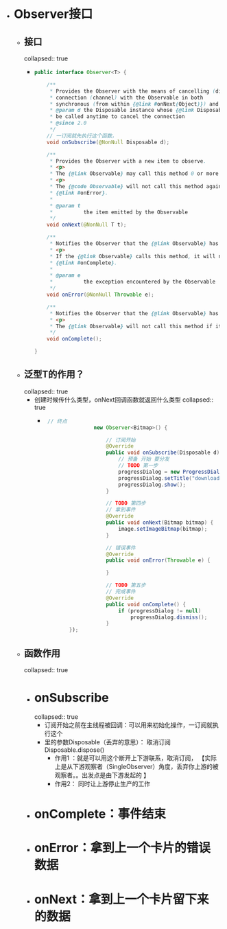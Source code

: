 - # Observer接口
	- ## 接口
	  collapsed:: true
		- ```java
		  public interface Observer<T> {
		  
		      /**
		       * Provides the Observer with the means of cancelling (disposing) the
		       * connection (channel) with the Observable in both
		       * synchronous (from within {@link #onNext(Object)}) and asynchronous manner.
		       * @param d the Disposable instance whose {@link Disposable#dispose()} can
		       * be called anytime to cancel the connection
		       * @since 2.0
		       */
		      // 一订阅就先执行这个函数，
		      void onSubscribe(@NonNull Disposable d);
		  
		      /**
		       * Provides the Observer with a new item to observe.
		       * <p>
		       * The {@link Observable} may call this method 0 or more times.
		       * <p>
		       * The {@code Observable} will not call this method again after it calls either {@link #onComplete} or
		       * {@link #onError}.
		       *
		       * @param t
		       *          the item emitted by the Observable
		       */
		      void onNext(@NonNull T t);
		  
		      /**
		       * Notifies the Observer that the {@link Observable} has experienced an error condition.
		       * <p>
		       * If the {@link Observable} calls this method, it will not thereafter call {@link #onNext} or
		       * {@link #onComplete}.
		       *
		       * @param e
		       *          the exception encountered by the Observable
		       */
		      void onError(@NonNull Throwable e);
		  
		      /**
		       * Notifies the Observer that the {@link Observable} has finished sending push-based notifications.
		       * <p>
		       * The {@link Observable} will not call this method if it calls {@link #onError}.
		       */
		      void onComplete();
		  
		  }
		  
		  ```
	- ## 泛型T的作用？
	  collapsed:: true
		- 创建时候传什么类型，onNext回调函数就返回什么类型
		  collapsed:: true
			- ```java
			   // 终点
			                  new Observer<Bitmap>() {
			  
			                      // 订阅开始
			                      @Override
			                      public void onSubscribe(Disposable d) {
			                          // 预备 开始 要分发
			                          // TODO 第一步
			                          progressDialog = new ProgressDialog(DownloadActivity.this);
			                          progressDialog.setTitle("download run");
			                          progressDialog.show();
			                      }
			  
			                      // TODO 第四步
			                      // 拿到事件
			                      @Override
			                      public void onNext(Bitmap bitmap) {
			                          image.setImageBitmap(bitmap);
			                      }
			  
			                      // 错误事件
			                      @Override
			                      public void onError(Throwable e) {
			  
			                      }
			  
			                      // TODO 第五步
			                      // 完成事件
			                      @Override
			                      public void onComplete() {
			                          if (progressDialog != null)
			                              progressDialog.dismiss();
			                      }
			          });
			  ```
	- ## 函数作用
	  collapsed:: true
		- # onSubscribe
		  collapsed:: true
			- 订阅开始之前在主线程被回调：可以用来初始化操作，一订阅就执行这个
			- 里的参数Disposable（丢弃的意思）：  取消订阅 Disposable.dispose()
				- 作用1 ：就是可以用这个断开上下游联系，取消订阅，  【实际上是从下游观察者（SingleObserver）角度，丢弃你上游的被观察者。。出发点是由下游发起的 】
				- 作用2： 同时让上游停止生产的工作
		- # onComplete：事件结束
		- # onError：拿到上一个卡片的错误数据
		- # onNext：拿到上一个卡片留下来的数据